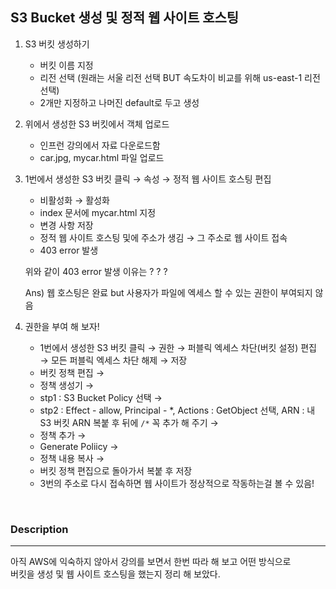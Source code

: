 ## **S3 Bucket 생성 및 정적 웹 사이트 호스팅**

1. S3 버킷 생성하기 
    - 버킷 이름 지정
    - 리전 선택 (원래는 서울 리전 선택 BUT 속도차이 비교를 위해 us-east-1 리전 선택)
    - 2개만 지정하고 나머진 default로 두고 생성

1. 위에서 생성한 S3 버킷에서 객체 업로드
    - 인프런 강의에서 자료 다운로드함
    - car.jpg, mycar.html 파일 업로드

1. 1번에서 생성한 S3 버킷 클릭 → 속성 → 정적 웹 사이트 호스팅 편집
    - 비활성화 → 활성화
    - index 문서에 mycar.html 지정
    - 변경 사항 저장
    - 정적 웹 사이트 호스팅 및에 주소가 생김 → 그 주소로 웹 사이트 접속
    - 403 error 발생
    
     위와 같이 403 error 발생 이유는 ? ? ?
    
     Ans) 웹 호스팅은 완료 but  사용자가 파일에 엑세스 할 수 있는 권한이 부여되지 않음
    
     
    
2. 권한을 부여 해 보자! 
    - 1번에서 생성한 S3 버킷 클릭 → 권한 → 퍼블릭 엑세스 차단(버킷 설정) 편집 → 모든 퍼블릭 엑세스 차단 해제 → 저장
    - 버킷 정책 편집 →
    - 정책 생성기 →
    - stp1 : S3 Bucket Policy 선택 →
    - stp2 : Effect - allow, Principal - *, Actions : GetObject 선택, ARN : 내 S3 버킷 ARN 복붙 후 뒤에 `/*` 꼭 추가 해 주기 →
    - 정책 추가 →
    - Generate Poliicy →
    - 정책 내용 복사 →
    - 버킷 정책 편집으로 돌아가서 복붙 후 저장
    - 3번의 주소로 다시 접속하면 웹 사이트가 정상적으로 작동하는걸 볼 수 있음!

<br>

### **Description**
---
아직 AWS에 익숙하지 않아서 강의를 보면서 한번 따라 해 보고 
어떤 방식으로 <br>
버킷을 생성 및 웹 사이트 호스팅을 했는지 정리 해 보았다.

